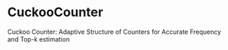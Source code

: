 # CuckooCounter
Cuckoo Counter: Adaptive Structure of Counters for Accurate Frequency and Top-k estimation
